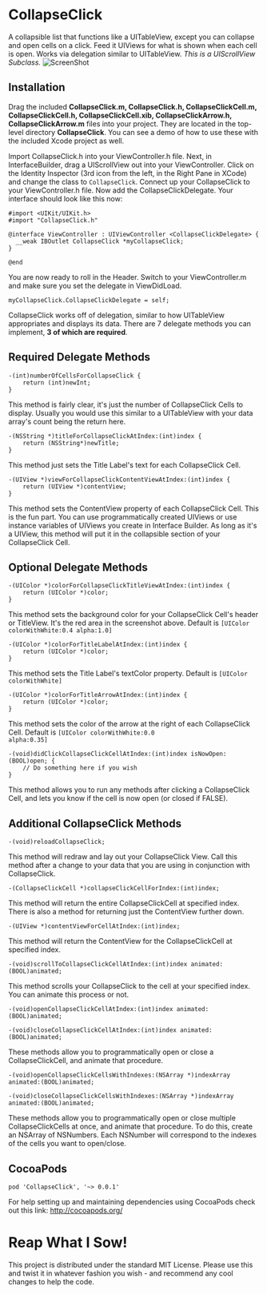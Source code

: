 CollapseClick
=============

A collapsible list that functions like a UITableView, except you can collapse and open cells on a click. Feed it UIViews for what is shown when each cell is open. Works via delegation similar to UITableView. *This is a UIScrollView Subclass.*
![ScreenShot](https://raw.github.com/bennyguitar/CollapseClick/master/CCScreen.png)

## Installation ##

Drag the included **CollapseClick.m, CollapseClick.h, CollapseClickCell.m, CollapseClickCell.h, CollapseClickCell.xib, CollapseClickArrow.h, CollapseClickArrow.m** files into your project. They are located in the top-level directory **CollapseClick**. You can see a demo of how to use these with the included Xcode project as well.

Import CollapseClick.h into your ViewController.h file. Next, in InterfaceBuilder, drag a UIScrollView out into your ViewController. Click on the Identity Inspector (3rd icon from the left, in the Right Pane in XCode) and change the class to <code>CollapseClick</code>. Connect up your CollapseClick to your ViewController.h file. Now add the CollapseClickDelegate. Your interface should look like this now:

```objc
#import <UIKit/UIKit.h>
#import "CollapseClick.h"

@interface ViewController : UIViewController <CollapseClickDelegate> {
  __weak IBOutlet CollapseClick *myCollapseClick;
}

@end
```

You are now ready to roll in the Header. Switch to your ViewController.m and make sure you set the delegate in ViewDidLoad.
```objc
myCollapseClick.CollapseClickDelegate = self;
```
CollapseClick works off of delegation, similar to how UITableView appropriates and displays its data. There are 7 delegate methods you can implement, **3 of which are required**.

## Required Delegate Methods ##

```objc
-(int)numberOfCellsForCollapseClick {
    return (int)newInt;
}
```
This method is fairly clear, it's just the number of CollapseClick Cells to display. Usually you would use this similar to a UITableView with your data array's count being the return here.

```objc
-(NSString *)titleForCollapseClickAtIndex:(int)index {
    return (NSString*)newTitle;
}
```
This method just sets the Title Label's text for each CollapseClick Cell. 

```objc
-(UIView *)viewForCollapseClickContentViewAtIndex:(int)index {
    return (UIView *)contentView;
}
```
This method sets the ContentView property of each CollapseClick Cell. This is the fun part. You can use programmatically created UIViews or use instance variables of UIViews you create in Interface Builder. As long as it's a UIView, this method will put it in the collapsible section of your CollapseClick Cell.
 
 
## Optional Delegate Methods ##

```objc
-(UIColor *)colorForCollapseClickTitleViewAtIndex:(int)index {
    return (UIColor *)color;
}
```
This method sets the background color for your CollapseClick Cell's header or TitleView. It's the red area in the screenshot above. Default is <code>[UIColor colorWithWhite:0.4 alpha:1.0]</code>

```objc
-(UIColor *)colorForTitleLabelAtIndex:(int)index {
    return (UIColor *)color;
}
```
This method sets the Title Label's textColor property. Default is <code>[UIColor colorWithWhite]</code>

```objc
-(UIColor *)colorForTitleArrowAtIndex:(int)index {
    return (UIColor *)color;
}
```
This method sets the color of the arrow at the right of each CollapseClick Cell. Default is <code>[UIColor colorWithWhite:0.0 alpha:0.35]</code>

```objc
-(void)didClickCollapseClickCellAtIndex:(int)index isNowOpen:(BOOL)open; {
    // Do something here if you wish
}
```
This method allows you to run any methods after clicking a CollapseClick Cell, and lets you know if the cell is now open (or closed if FALSE).
 
## Additional CollapseClick Methods ##

```objc
-(void)reloadCollapseClick;
```
This method will redraw and lay out your CollapseClick View. Call this method after a change to your data that you are using in conjunction with CollapseClick.

```objc
-(CollapseClickCell *)collapseClickCellForIndex:(int)index;
```
This method will return the entire CollapseClickCell at specified index. There is also a method for returning just the ContentView further down.

```objc
-(UIView *)contentViewForCellAtIndex:(int)index;
```
This method will return the ContentView for the CollapseClickCell at specified index.

```objc
-(void)scrollToCollapseClickCellAtIndex:(int)index animated:(BOOL)animated;
```
This method scrolls your CollapseClick to the cell at your specified index. You can animate this process or not.

```objc
-(void)openCollapseClickCellAtIndex:(int)index animated:(BOOL)animated;

-(void)closeCollapseClickCellAtIndex:(int)index animated:(BOOL)animated;
```
These methods allow you to programmatically open or close a CollapseClickCell, and animate that procedure.

```objc
-(void)openCollapseClickCellsWithIndexes:(NSArray *)indexArray animated:(BOOL)animated;

-(void)closeCollapseClickCellsWithIndexes:(NSArray *)indexArray animated:(BOOL)animated;
```
These methods allow you to programmatically open or close multiple CollapseClickCells at once, and animate that procedure. To do this, create an NSArray of NSNumbers. Each NSNumber will correspond to the indexes of the cells you want to open/close.

## CocoaPods ##

<code>pod 'CollapseClick', '~> 0.0.1'</code>

For help setting up and maintaining dependencies using CocoaPods check out this link: http://cocoapods.org/

Reap What I Sow!
================

This project is distributed under the standard MIT License. Please use this and twist it in whatever fashion you wish - and recommend any cool changes to help the code.

